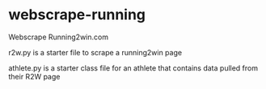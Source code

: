# webscrape-running
Webscrape Running2win.com

r2w.py is a starter file to scrape a running2win page

athlete.py is a starter class file for an athlete that contains data pulled from their R2W page
